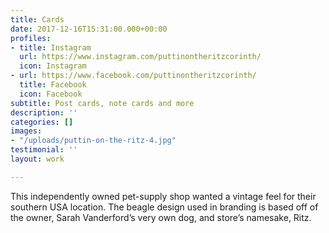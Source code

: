 ```yaml
---
title: Cards
date: 2017-12-16T15:31:00.000+00:00
profiles:
- title: Instagram
  url: https://www.instagram.com/puttinontheritzcorinth/
  icon: Instagram
- url: https://www.facebook.com/puttinontheritzcorinth/
  title: Facebook
  icon: Facebook
subtitle: Post cards, note cards and more
description: ''
categories: []
images:
- "/uploads/puttin-on-the-ritz-4.jpg"
testimonial: ''
layout: work

---
```

This independently owned pet-supply shop wanted a vintage feel for their southern USA location. The beagle design used in branding is based off of the owner, Sarah Vanderford’s very own dog, and store’s namesake, Ritz.